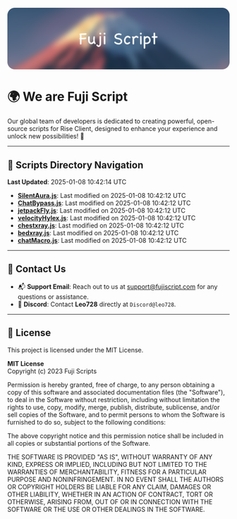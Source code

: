 ![Banner](.github/b.webp)

# 🌍 **We are Fuji Script**

Our global team of developers is dedicated to creating powerful, open-source scripts for Rise Client, designed to enhance your experience and unlock new possibilities! 🌟

---
<!-- SCRIPTS_NAVIGATION_START -->
## 📂 **Scripts Directory Navigation**

**Last Updated**: 2025-01-08 10:42:14 UTC

- **[SilentAura.js](scripts/SilentAura.js)**: Last modified on 2025-01-08 10:42:12 UTC
- **[ChatBypass.js](scripts/ChatBypass.js)**: Last modified on 2025-01-08 10:42:12 UTC
- **[jetpackFly.js](scripts/jetpackFly.js)**: Last modified on 2025-01-08 10:42:12 UTC
- **[velocityHylex.js](scripts/velocityHylex.js)**: Last modified on 2025-01-08 10:42:12 UTC
- **[chestxray.js](scripts/chestxray.js)**: Last modified on 2025-01-08 10:42:12 UTC
- **[bedxray.js](scripts/bedxray.js)**: Last modified on 2025-01-08 10:42:12 UTC
- **[chatMacro.js](scripts/chatMacro.js)**: Last modified on 2025-01-08 10:42:12 UTC

<!-- SCRIPTS_NAVIGATION_END -->

---

## 💬 **Contact Us**  
- 📬 **Support Email**: Reach out to us at [support@fujiscript.com](mailto:support@fujiscript.com) for any questions or assistance.  
- 💬 **Discord**: Contact **Leo728** directly at `Discord@leo728`.

---

## 📜 **License**

This project is licensed under the MIT License.  

**MIT License**  
Copyright (c) 2023 Fuji Scripts  

Permission is hereby granted, free of charge, to any person obtaining a copy of this software and associated documentation files (the "Software"), to deal in the Software without restriction, including without limitation the rights to use, copy, modify, merge, publish, distribute, sublicense, and/or sell copies of the Software, and to permit persons to whom the Software is furnished to do so, subject to the following conditions:  

The above copyright notice and this permission notice shall be included in all copies or substantial portions of the Software.  

THE SOFTWARE IS PROVIDED "AS IS", WITHOUT WARRANTY OF ANY KIND, EXPRESS OR IMPLIED, INCLUDING BUT NOT LIMITED TO THE WARRANTIES OF MERCHANTABILITY, FITNESS FOR A PARTICULAR PURPOSE AND NONINFRINGEMENT. IN NO EVENT SHALL THE AUTHORS OR COPYRIGHT HOLDERS BE LIABLE FOR ANY CLAIM, DAMAGES OR OTHER LIABILITY, WHETHER IN AN ACTION OF CONTRACT, TORT OR OTHERWISE, ARISING FROM, OUT OF OR IN CONNECTION WITH THE SOFTWARE OR THE USE OR OTHER DEALINGS IN THE SOFTWARE.  
